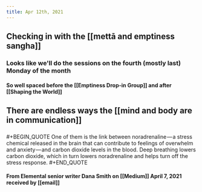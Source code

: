 ```yaml
---
title: Apr 12th, 2021
---
```


## Checking in with the [[mettā and emptiness sangha]]
### Looks like we'll do the sessions on the fourth (mostly last) Monday of the month
#### So well spaced before the [[Emptiness Drop-in Group]] and after [[Shaping the World]]
## There are endless ways the [[mind and body are in communication]]
### 
#+BEGIN_QUOTE
One of them is the link between noradrenaline — a stress chemical released in the brain that can contribute to feelings of overwhelm and anxiety — and carbon dioxide levels in the blood. Deep breathing lowers carbon dioxide, which in turn lowers noradrenaline and helps turn off the stress response.
#+END_QUOTE
#### From Elemental senior writer Dana Smith on [[Medium]] April 7, 2021 received by [[email]]
